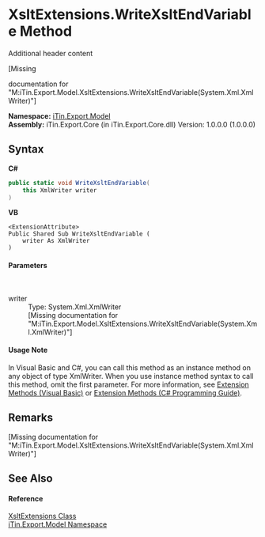 # XsltExtensions.WriteXsltEndVariable Method 
Additional header content 

\[Missing <summary> documentation for "M:iTin.Export.Model.XsltExtensions.WriteXsltEndVariable(System.Xml.XmlWriter)"\]

**Namespace:**&nbsp;<a href="ef57ffcc-e95e-b212-5a46-9aa6f5a3511f">iTin.Export.Model</a><br />**Assembly:**&nbsp;iTin.Export.Core (in iTin.Export.Core.dll) Version: 1.0.0.0 (1.0.0.0)

## Syntax

**C#**<br />
``` C#
public static void WriteXsltEndVariable(
	this XmlWriter writer
)
```

**VB**<br />
``` VB
<ExtensionAttribute>
Public Shared Sub WriteXsltEndVariable ( 
	writer As XmlWriter
)
```


#### Parameters
&nbsp;<dl><dt>writer</dt><dd>Type: System.Xml.XmlWriter<br />\[Missing <param name="writer"/> documentation for "M:iTin.Export.Model.XsltExtensions.WriteXsltEndVariable(System.Xml.XmlWriter)"\]</dd></dl>

#### Usage Note
In Visual Basic and C#, you can call this method as an instance method on any object of type XmlWriter. When you use instance method syntax to call this method, omit the first parameter. For more information, see <a href="http://msdn.microsoft.com/en-us/library/bb384936.aspx">Extension Methods (Visual Basic)</a> or <a href="http://msdn.microsoft.com/en-us/library/bb383977.aspx">Extension Methods (C# Programming Guide)</a>.

## Remarks
\[Missing <remarks> documentation for "M:iTin.Export.Model.XsltExtensions.WriteXsltEndVariable(System.Xml.XmlWriter)"\]

## See Also


#### Reference
<a href="176067d5-eb11-fe07-3db2-8181da377e5c">XsltExtensions Class</a><br /><a href="ef57ffcc-e95e-b212-5a46-9aa6f5a3511f">iTin.Export.Model Namespace</a><br />